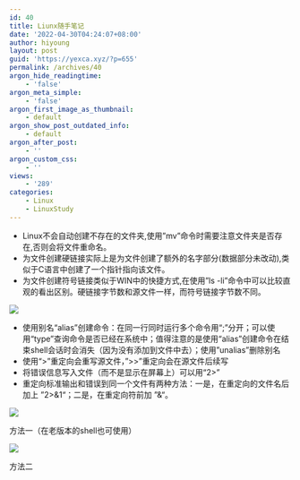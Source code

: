 ```yaml
---
id: 40
title: Liunx随手笔记
date: '2022-04-30T04:24:07+08:00'
author: hiyoung
layout: post
guid: 'https://yexca.xyz/?p=655'
permalink: /archives/40
argon_hide_readingtime:
    - 'false'
argon_meta_simple:
    - 'false'
argon_first_image_as_thumbnail:
    - default
argon_show_post_outdated_info:
    - default
argon_after_post:
    - ''
argon_custom_css:
    - ''
views:
    - '289'
categories:
    - Linux
    - LinuxStudy
---
```


- Linux不会自动创建不存在的文件夹,使用”mv”命令时需要注意文件夹是否存在,否则会将文件重命名。
- 为文件创建硬链接实际上是为文件创建了额外的名字部分(数据部分未改动),类似于C语言中创建了一个指针指向该文件。
- 为文件创建符号链接类似于WIN中的快捷方式,在使用”ls -li”命令中可以比较直观的看出区别。硬链接字节数和源文件一样，而符号链接字节数不同。

![](https://cdn.jsdelivr.net/gh/hiyoung3937/img_hiyoung@master/bolg/Liunx随手笔记_1.5y3s10ifdko0.jpg)

- 使用别名“alias”创建命令：在同一行同时运行多个命令用“;”分开；可以使用“type”查询命令是否已经在系统中；值得注意的是使用“alias”创建命令在结束shell会话时会消失（因为没有添加到文件中去）；使用”unalias”删除别名
- 使用“&gt;”重定向会重写源文件，”&gt;&gt;”重定向会在源文件后续写
- 将错误信息写入文件（而不是显示在屏幕上）可以用“2&gt;”
- 重定向标准输出和错误到同一个文件有两种方法：一是，在重定向的文件名后加上 ”2&gt;&amp;1“；二是，在重定向符前加 ”&amp;“。

![](https://cdn.jsdelivr.net/gh/hiyoung3937/img_hiyoung@master/bolg/Liunx随手笔记_2.7fqr7ys58500.jpg)

方法一（在老版本的shell也可使用）

![](https://cdn.jsdelivr.net/gh/hiyoung3937/img_hiyoung@master/bolg/Liunx随手笔记_3.72be9o3zgs00.jpg)

方法二